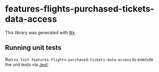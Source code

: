 # features-flights-purchased-tickets-data-access

This library was generated with [Nx](https://nx.dev).

## Running unit tests

Run `nx test features-flights-purchased-tickets-data-access` to execute the unit tests via [Jest](https://jestjs.io).
